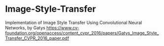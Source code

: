 # Image-Style-Transfer
Implementation of  Image Style Transfer Using Convolutional Neural Networks, by Gatys 
https://www.cv-foundation.org/openaccess/content_cvpr_2016/papers/Gatys_Image_Style_Transfer_CVPR_2016_paper.pdf

